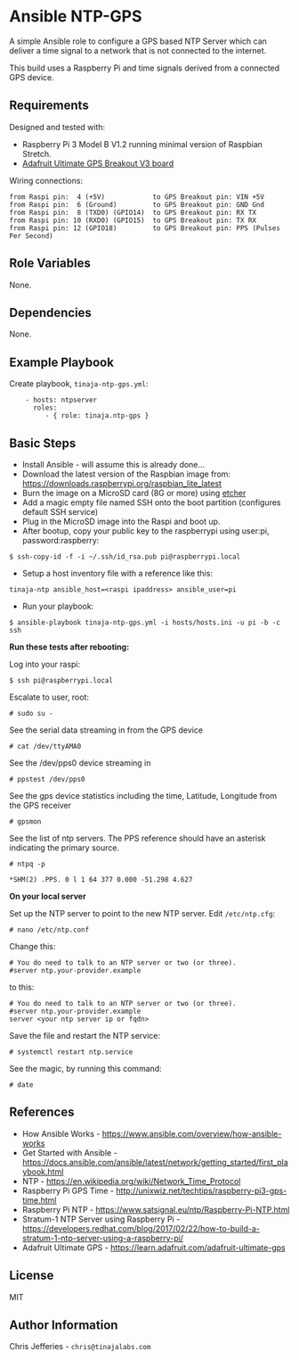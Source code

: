 Ansible NTP-GPS
===============

A simple Ansible role to configure a GPS based NTP Server which can deliver a time signal to a network that is not connected to the internet.

This build uses a Raspberry Pi and time signals derived from a connected GPS device.


Requirements
------------

Designed and tested with: 

* Raspberry Pi 3 Model B V1.2 running minimal version of Raspbian Stretch.
* [Adafruit Ultimate GPS Breakout V3 board](https://www.adafruit.com/product/746)

Wiring connections:

```
from Raspi pin:  4 (+5V)            to GPS Breakout pin: VIN +5V        
from Raspi pin:  6 (Ground)         to GPS Breakout pin: GND Gnd        
from Raspi pin:  8 (TXD0) (GPIO14)  to GPS Breakout pin: RX TX
from Raspi pin: 10 (RXD0) (GPIO15)  to GPS Breakout pin: TX RX
from Raspi pin: 12 (GPIO18)         to GPS Breakout pin: PPS (Pulses Per Second)
```

Role Variables
-------------

None.


Dependencies
------------

None.


Example Playbook
----------------

Create playbook, `tinaja-ntp-gps.yml`:


```
    - hosts: ntpserver
      roles:
         - { role: tinaja.ntp-gps }
```

Basic Steps
-------------

* Install Ansible - will assume this is already done...
* Download the latest version of the Raspbian image from: https://downloads.raspberrypi.org/raspbian_lite_latest
* Burn the image on a MicroSD card (8G or more) using [etcher](https://www.balena.io/etcher/)
* Add a magic empty file named SSH onto the boot partition (configures default SSH service)
* Plug in the MicroSD image into the Raspi and boot up.
* After bootup, copy your public key to the raspberrypi using user:pi, password:raspberry:

 `$ ssh-copy-id -f -i ~/.ssh/id_rsa.pub pi@raspberrypi.local`
* Setup a host inventory file with a reference like this:

`tinaja-ntp ansible_host=<raspi ipaddress> ansible_user=pi`
* Run your playbook:

`$ ansible-playbook tinaja-ntp-gps.yml -i hosts/hosts.ini -u pi -b -c ssh`



**Run these tests after rebooting:**

Log into your raspi:

`$ ssh pi@raspberrypi.local`

Escalate to user, root:

`# sudo su -`

See the serial data streaming in from the GPS device

`# cat /dev/ttyAMA0`

See the /dev/pps0 device streaming in

`# ppstest /dev/pps0`

See the gps device statistics including the time, Latitude, Longitude from the GPS receiver

`# gpsmon`

See the list of ntp servers.  The PPS reference should have an asterisk indicating the primary source.

`# ntpq -p`

`*SHM(2) .PPS. 0 l 1 64 377 0.000 -51.298 4.627`



**On your local server**

Set up the NTP server to point to the new NTP server.  Edit `/etc/ntp.cfg`:

`# nano /etc/ntp.conf`

Change this:

```
# You do need to talk to an NTP server or two (or three).  
#server ntp.your-provider.example  
```
to this:

```
# You do need to talk to an NTP server or two (or three).  
#server ntp.your-provider.example  
server <your ntp server ip or fqdn>
```

Save the file and restart the NTP service:

`# systemctl restart ntp.service`

See the magic, by running this command:

`# date`


References
-----------
* How Ansible Works - https://www.ansible.com/overview/how-ansible-works
* Get Started with Ansible - https://docs.ansible.com/ansible/latest/network/getting_started/first_playbook.html
* NTP - https://en.wikipedia.org/wiki/Network_Time_Protocol
* Raspberry Pi GPS Time - http://unixwiz.net/techtips/raspberry-pi3-gps-time.html
* Raspberry Pi NTP - https://www.satsignal.eu/ntp/Raspberry-Pi-NTP.html
* Stratum-1 NTP Server using Raspberry Pi - https://developers.redhat.com/blog/2017/02/22/how-to-build-a-stratum-1-ntp-server-using-a-raspberry-pi/
* Adafruit Ultimate GPS - https://learn.adafruit.com/adafruit-ultimate-gps


License
-------
MIT

Author Information
------------------
Chris Jefferies - `chris@tinajalabs.com`

